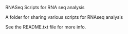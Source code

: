 RNASeq
Scripts for RNA seq analysis

A folder for sharing various scripts for RNAseq analysis

See the README.txt file for more info.
